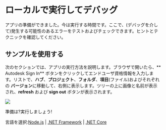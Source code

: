# ローカルで実行してデバッグ

アプリの準備ができました。今は実行する時間です。ここで、(デバッグを介して)発生する可能性のあるエラーをテストおよびチェックできます。ヒントとテクニックを確認してください。

## サンプルを使用する

次のセクションでは、アプリの実行方法を説明します。ブラウザで開いたら、** Autodesk Sign In** ボタンをクリックしてエンドユーザ資格情報を入力します。リストで、**ハブ**、**プロジェクト**、**フォルダ**、**項目**(ファイル)およびそれぞれの **バージョン**に移動して、右側に表示します。ツリーの上に画像と名前が表示され、**refresh** および **sign out** ボタンが表示されます。

![](_media/tutorials/run_sample_viewhubmodels.gif)

準備は?実行しましょう!

言語を選択:[Node.js](environment/rundebug/nodejs) | [.NET Framework](environment/rundebug/net) | [.NET Core](environment/rundebug/netcore)
